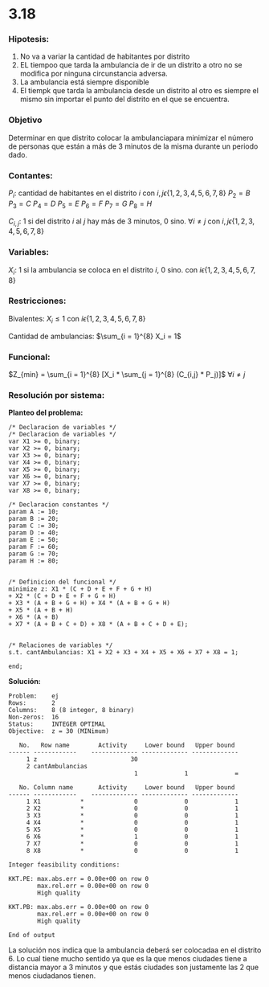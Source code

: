 # 3.18

### Hipotesis:
1. No va a variar la cantidad de habitantes por distrito
2. EL tiempoo que tarda la ambulancia de ir de un distrito a otro no se modifica por ninguna circunstancia adversa.
3. La ambulancia está siempre disponible
4. El tiempk que tarda la ambulancia desde un distrito al otro es siempre el mismo sin importar el punto del distrito en el que se encuentra.



### Objetivo
Determinar en que distrito colocar la ambulanciapara minimizar el número de personas que están a más de 3 minutos de la misma durante un periodo dado.

### Contantes:
$P_i$: cantidad de habitantes en el distrito $i$ con $i,j \epsilon \{1,2,3,4,5,6,7,8\}$
$P_2 = B$
$P_3 = C$
$P_4 = D$
$P_5 = E$
$P_6 = F$
$P_7 = G$
$P_8 = H$

$C_{i,j}$: $1$ si del distrito $i$ al $j$ hay más de 3 minutos, $0$ sino. $\forall i \neq j$ con $i,j \epsilon \{1,2,3,4,5,6,7,8\}$

### Variables:
$X_i$: $1$ si la ambulancia se coloca en el distrito $i$, $0$ sino. con $i \epsilon \{1,2,3,4,5,6,7,8\}$

### Restricciones:
Bivalentes:
$X_i \leq 1$ con $i \epsilon \{1,2,3,4,5,6,7,8\}$

Cantidad de ambulancias:
$\sum_{i = 1}^{8} X_i = 1$

### Funcional:
$Z_{min} = \sum_{i = 1}^{8} [X_i * \sum_{j = 1}^{8} (C_{i,j} * P_j)]$ $\forall i \neq j$


### Resolución por sistema:
**Planteo del problema:**
```
/* Declaracion de variables */
/* Declaracion de variables */
var X1 >= 0, binary;
var X2 >= 0, binary;
var X3 >= 0, binary;
var X4 >= 0, binary;
var X5 >= 0, binary;
var X6 >= 0, binary;
var X7 >= 0, binary;
var X8 >= 0, binary;

/* Declaracion constantes */
param A := 10;
param B := 20;
param C := 30;
param D := 40;
param E := 50;
param F := 60;
param G := 70;
param H := 80;


/* Definicion del funcional */
minimize z: X1 * (C + D + E + F + G + H) 
+ X2 * (C + D + E + F + G + H) 
+ X3 * (A + B + G + H) + X4 * (A + B + G + H) 
+ X5 * (A + B + H) 
+ X6 * (A + B) 
+ X7 * (A + B + C + D) + X8 * (A + B + C + D + E);


/* Relaciones de variables */
s.t. cantAmbulancias: X1 + X2 + X3 + X4 + X5 + X6 + X7 + X8 = 1;

end;
```

**Solución:**
```
Problem:    ej
Rows:       2
Columns:    8 (8 integer, 8 binary)
Non-zeros:  16
Status:     INTEGER OPTIMAL
Objective:  z = 30 (MINimum)

   No.   Row name        Activity     Lower bound   Upper bound
------ ------------    ------------- ------------- -------------
     1 z                          30                             
     2 cantAmbulancias
                                   1             1             = 

   No. Column name       Activity     Lower bound   Upper bound
------ ------------    ------------- ------------- -------------
     1 X1           *              0             0             1 
     2 X2           *              0             0             1 
     3 X3           *              0             0             1 
     4 X4           *              0             0             1 
     5 X5           *              0             0             1 
     6 X6           *              1             0             1 
     7 X7           *              0             0             1 
     8 X8           *              0             0             1 

Integer feasibility conditions:

KKT.PE: max.abs.err = 0.00e+00 on row 0
        max.rel.err = 0.00e+00 on row 0
        High quality

KKT.PB: max.abs.err = 0.00e+00 on row 0
        max.rel.err = 0.00e+00 on row 0
        High quality

End of output
```

La solución nos indica que la ambulancia deberá ser colocadaa en el distrito 6. Lo cual tiene mucho sentido ya que es la que menos ciudades tiene a distancia mayor a 3 minutos y que estás ciudades son justamente las 2 que menos ciudadanos tienen.